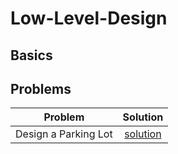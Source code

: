 # Low-Level-Design

## Basics

## Problems

| Problem | Solution | 
| :---: | :---: |
| Design a Parking Lot | [solution](./Problems/Design%20a%20Parking%20Lot/Readme.md) | 